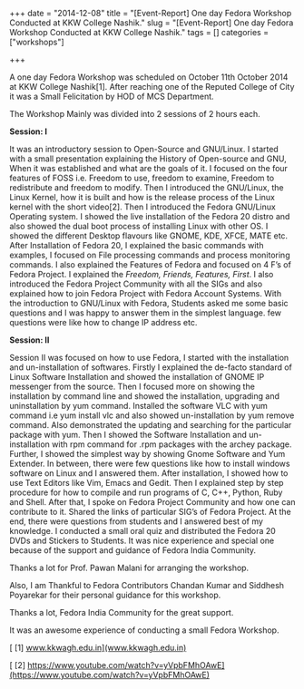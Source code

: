 +++ 
date = "2014-12-08"
title = "[Event-Report] One day Fedora Workshop Conducted at KKW College Nashik."
slug = "[Event-Report] One day Fedora Workshop Conducted at KKW College Nashik." 
tags = []
categories = ["workshops"]

+++

A one day Fedora Workshop was scheduled on October 11th October 2014 at KKW College Nashik[1].
After reaching one of the Reputed College of City it was a Small Felicitation by HOD of MCS Department.

The Workshop Mainly was divided into 2 sessions of 2 hours each.

__Session: I__

It was an introductory session to Open-Source and GNU/Linux. I started with a small presentation explaining the History of Open-source and GNU, When it was established and what are the goals of it. I focused on the four features of FOSS i.e. Freedom to use, freedom to examine, Freedom to redistribute and freedom to modify. Then I introduced the GNU/Linux, the Linux Kernel, how it is built and how is the release process of the Linux kernel with the short video[2]. Then I introduced the Fedora GNU/Linux Operating system. I showed the live installation of the Fedora 20 distro and also showed the dual boot process of installing Linux with other OS. I showed the different Desktop flavours like GNOME, KDE, XFCE, MATE etc. After Installation of Fedora 20, I explained the basic commands with examples, I focused on File processing commands and process monitoring commands. I also explained the Features of Fedora and focused on 4 F’s of Fedora Project. I explained the _Freedom, Friends, Features, First_. I also introduced the Fedora Project Community with all the SIGs and also explained how to join Fedora Project with Fedora Account Systems. With the introduction to GNU/Linux with Fedora, Students asked me some basic questions and I was happy to answer them in the simplest language. few questions were like how to change IP address etc.

  
__Session: II__

Session II was focused on how to use Fedora, I started with the installation and un-installation of softwares. Firstly I explained the de-facto standard of Linux Software Installation and showed the installation of GNOME IP messenger from the source. Then I focused more on showing the installation by command line and showed the installation, upgrading and uninstallation by yum command. Installed the software VLC with yum command i.e yum install vlc and also showed un-installation by yum remove command. Also demonstrated the updating and searching for the particular package with yum. Then I showed the Software Installation and un-installation with rpm command for .rpm packages with the archey package. Further, I showed the simplest way by showing Gnome Software and Yum Extender. In between, there were few questions like how to install windows software on Linux and I answered them. After installation, I showed how to use Text Editors like Vim, Emacs and Gedit. Then I explained step by step procedure for how to compile and run programs of C, C++, Python, Ruby and Shell. After that, I spoke on Fedora Project Community and how one can contribute to it. Shared the links of particular SIG’s of Fedora Project.
At the end, there were questions from students and I answered best of my knowledge.
I conducted a small oral quiz and distributed the Fedora 20 DVDs and Stickers to Students.
It was nice experience and special one because of the support and guidance of Fedora India Community.

Thanks a lot for Prof. Pawan Malani for arranging the workshop.

Also, I am Thankful to Fedora Contributors Chandan Kumar and Siddhesh Poyarekar for their personal guidance for this workshop.

Thanks a lot, Fedora India Community for the great support.

It was an awesome experience of conducting a small Fedora Workshop.

[ [1] www.kkwagh.edu.in](www.kkwagh.edu.in)

[ [2] https://www.youtube.com/watch?v=yVpbFMhOAwE](https://www.youtube.com/watch?v=yVpbFMhOAwE)